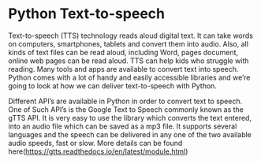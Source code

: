 # Python Text-to-speech

Text-to-speech (TTS) technology reads aloud digital text. It can take words on computers, smartphones, tablets and convert them into audio. Also, all kinds of text files can be read aloud, including Word, pages document, online web pages can be read aloud. TTS can help kids who struggle with reading. Many tools and apps are available to convert text into speech.
Python comes with a lot of handy and easily accessible libraries and we’re going to look at how we can deliver text-to-speech with Python.

Different API’s are available in Python in order to convert text to speech. One of Such API’s is the Google Text to Speech commonly known as the gTTS API. It is very easy to use the library which converts the text entered, into an audio file which can be saved as a mp3 file. It supports several languages and the speech can be delivered in any one of the two available audio speeds, fast or slow. More details can be found here(https://gtts.readthedocs.io/en/latest/module.html)
